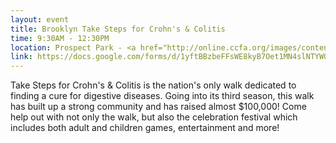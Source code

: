 ```yaml
---
layout: event
title: Brooklyn Take Steps for Crohn's & Colitis
time: 9:30AM - 12:30PM
location: Prospect Park - <a href="http://online.ccfa.org/images/content/pagebuilder/Oriental_Pavilion.jpg">Oriental Pavilion</a>
link: https://docs.google.com/forms/d/1yftBBzbeFFsWE8kyB7Oet1MN4slNTYWQCFiKX6kbLgo
---
```

Take Steps for Crohn's & Colitis is the nation's only walk dedicated to finding a cure for digestive diseases. Going into its third season, this walk has built up a strong community and has raised almost $100,000! Come help out with not only the walk, but also the celebration festival which includes both adult and children games, entertainment and more!
